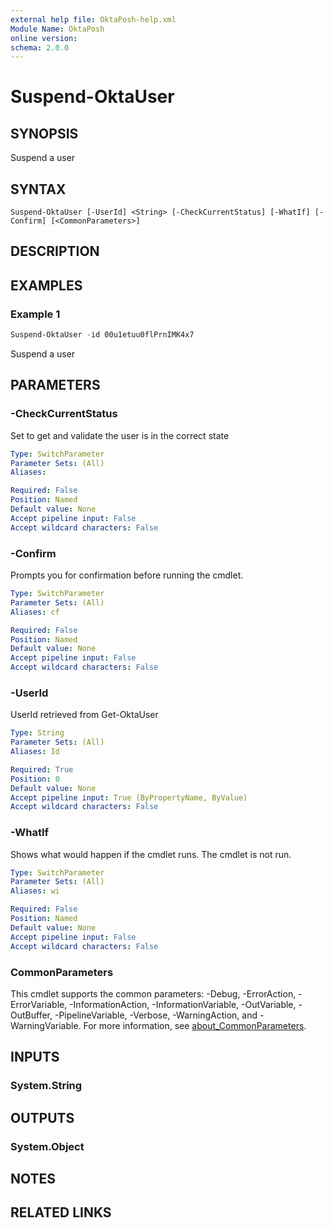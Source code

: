 ```yaml
---
external help file: OktaPosh-help.xml
Module Name: OktaPosh
online version:
schema: 2.0.0
---
```


# Suspend-OktaUser

## SYNOPSIS
Suspend a user

## SYNTAX

```
Suspend-OktaUser [-UserId] <String> [-CheckCurrentStatus] [-WhatIf] [-Confirm] [<CommonParameters>]
```

## DESCRIPTION

## EXAMPLES

### Example 1
```powershell
Suspend-OktaUser -id 00u1etuu0flPrnIMK4x7
```

Suspend a user

## PARAMETERS

### -CheckCurrentStatus
Set to get and validate the user is in the correct state

```yaml
Type: SwitchParameter
Parameter Sets: (All)
Aliases:

Required: False
Position: Named
Default value: None
Accept pipeline input: False
Accept wildcard characters: False
```

### -Confirm
Prompts you for confirmation before running the cmdlet.

```yaml
Type: SwitchParameter
Parameter Sets: (All)
Aliases: cf

Required: False
Position: Named
Default value: None
Accept pipeline input: False
Accept wildcard characters: False
```

### -UserId
UserId retrieved from Get-OktaUser

```yaml
Type: String
Parameter Sets: (All)
Aliases: Id

Required: True
Position: 0
Default value: None
Accept pipeline input: True (ByPropertyName, ByValue)
Accept wildcard characters: False
```

### -WhatIf
Shows what would happen if the cmdlet runs.
The cmdlet is not run.

```yaml
Type: SwitchParameter
Parameter Sets: (All)
Aliases: wi

Required: False
Position: Named
Default value: None
Accept pipeline input: False
Accept wildcard characters: False
```

### CommonParameters
This cmdlet supports the common parameters: -Debug, -ErrorAction, -ErrorVariable, -InformationAction, -InformationVariable, -OutVariable, -OutBuffer, -PipelineVariable, -Verbose, -WarningAction, and -WarningVariable. For more information, see [about_CommonParameters](http://go.microsoft.com/fwlink/?LinkID=113216).

## INPUTS

### System.String

## OUTPUTS

### System.Object
## NOTES

## RELATED LINKS
